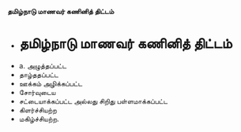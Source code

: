 **தமிழ்நாடு மாணவர் கணினித் திட்டம்**
- # தமிழ்நாடு மாணவர் கணினித் திட்டம்
- a. அழுத்தப்பட்ட
- தாழ்ததப்பட்ட
- ஊக்கம் அழிக்கப்பட்ட
- சோர்வுடைய
- சட்டையாக்கப்பட்ட அல்லது சிறிது பள்ளமாக்கப்பட்ட
- கிளர்ச்சியற்ற
- மகிழ்ச்சியற்ற.

